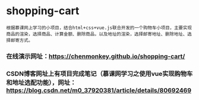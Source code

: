 # shopping-cart
    根据慕课网上学习的小项目，结合html+css+vue.js联合开发的一个购物车小项目，主要实现商品的渲染，选择商品、计算金额、删除商品，以及地址的渲染，选择邮寄地址、删除地址、选择邮寄方式。  
### 在线演示网址：https://chenmonkey.github.io/shopping-cart/
### CSDN博客网址上有项目完成笔记（慕课网学习之使用vue实现购物车和地址选配功能），网址：https://blog.csdn.net/m0_37920381/article/details/80692469
